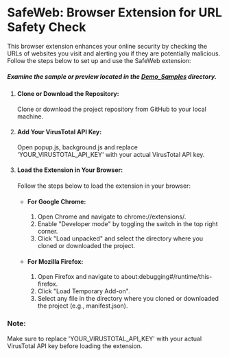 <!DOCTYPE html>
<body>
    <div class="container">
        <h1>SafeWeb: Browser Extension for URL Safety Check</h1>
        <p>This browser extension enhances your online security by checking the URLs of websites you visit and alerting you if they are potentially malicious. Follow the steps below to set up and use the SafeWeb extension:</p>
        <p><h5>Examine the sample or preview located in the <a href="/Demo_Samples" >Demo_Samples</a> directory.</h5></p>
        <ol>
            <li class="step"><h4>Clone or Download the Repository:</h4></li>
            <p>Clone or download the project repository from GitHub to your local machine.</p>
            <li class="step"><h4>Add Your VirusTotal API Key:</h4></li>
            <p>Open <span class="code">popup.js, background.js</span> and replace <span class="code">'YOUR_VIRUSTOTAL_API_KEY'</span> with your actual VirusTotal API key.</p>
            <li class="step"><h4>Load the Extension in Your Browser:<h4></li>
            <p>Follow the steps below to load the extension in your browser:</p>
            <ul>
                <li><h4>For Google Chrome:</h4></li>
                <ol>
                    <li>Open Chrome and navigate to <span class="code">chrome://extensions/</span>.</li>
                    <li>Enable "Developer mode" by toggling the switch in the top right corner.</li>
                    <li>Click "Load unpacked" and select the directory where you cloned or downloaded the project.</li>
                </ol>
                <li><h4>For Mozilla Firefox:</h4></li>
                <ol>
                    <li>Open Firefox and navigate to <span class="code">about:debugging#/runtime/this-firefox</span>.</li>
                    <li>Click "Load Temporary Add-on".</li>
                    <li>Select any file in the directory where you cloned or downloaded the project (e.g., <span class="code">manifest.json</span>).</li>
                </ol>
            </ul>
        </ol>
        <p class="note"><h3>Note:</h3> Make sure to replace 'YOUR_VIRUSTOTAL_API_KEY' with your actual VirusTotal API key before loading the extension.</p>
    </div>
</body>
</html>

